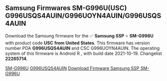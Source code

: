 <h2>Samsung Firmwares SM-G996U(USC) G996USQS4AUIN/G996UOYN4AUIN/G996USQS4AUIN</h2>
Download the Samsung firmware for the ✅ <strong>Samsung SSP </strong> ⭐ <strong>SM-G996U</strong> with product code <strong>USC</strong> <strong> from United States</strong>. This firmware has version number PDA <strong>G996USQS4AUIN</strong> and CSC G996UOYN4AUIN. The operating system of this firmware is Android R , with build date 2021-10-19. Changelist <strong>22265714</strong>.


[SM-G996U](https://samfirm.shop/samsung/model/SM-G996U)
[G996USQS4AUIN](https://samfirm.shop/samsung/pda/G996USQS4AUIN)
[Download Firmware Samsung SSP SM-G996U](https://samfirm.shop/samsung/firmware/467261)
